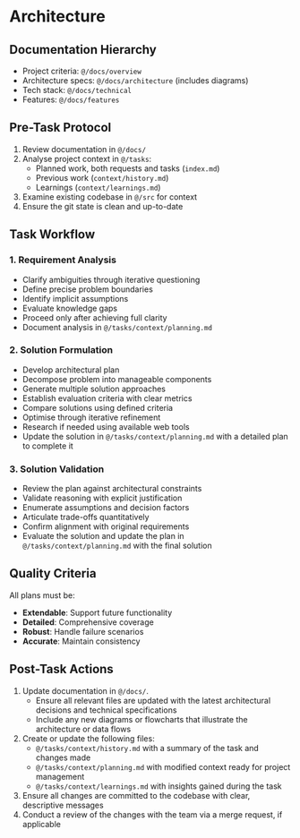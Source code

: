 # Architecture

## Documentation Hierarchy

- Project criteria: `@/docs/overview`
- Architecture specs: `@/docs/architecture` (includes diagrams)
- Tech stack: `@/docs/technical`
- Features: `@/docs/features`

## Pre-Task Protocol

1. Review documentation in `@/docs/`
2. Analyse project context in `@/tasks`:
   - Planned work, both requests and tasks (`index.md`)
   - Previous work (`context/history.md`)
   - Learnings (`context/learnings.md`)
3. Examine existing codebase in `@/src` for context
4. Ensure the git state is clean and up-to-date

## Task Workflow

### 1. Requirement Analysis

- Clarify ambiguities through iterative questioning
- Define precise problem boundaries
- Identify implicit assumptions
- Evaluate knowledge gaps
- Proceed only after achieving full clarity
- Document analysis in `@/tasks/context/planning.md`

### 2. Solution Formulation

- Develop architectural plan
- Decompose problem into manageable components
- Generate multiple solution approaches
- Establish evaluation criteria with clear metrics
- Compare solutions using defined criteria
- Optimise through iterative refinement
- Research if needed using available web tools
- Update the solution in `@/tasks/context/planning.md` with a detailed plan to complete it

### 3. Solution Validation

- Review the plan against architectural constraints
- Validate reasoning with explicit justification
- Enumerate assumptions and decision factors
- Articulate trade-offs quantitatively
- Confirm alignment with original requirements
- Evaluate the solution and update the plan in `@/tasks/context/planning.md` with the final solution

## Quality Criteria

All plans must be:

- **Extendable**: Support future functionality
- **Detailed**: Comprehensive coverage
- **Robust**: Handle failure scenarios
- **Accurate**: Maintain consistency

## Post-Task Actions

1. Update documentation in `@/docs/`.
   - Ensure all relevant files are updated with the latest architectural decisions and technical specifications
   - Include any new diagrams or flowcharts that illustrate the architecture or data flows
2. Create or update the following files:
   - `@/tasks/context/history.md` with a summary of the task and changes made
   - `@/tasks/context/planning.md` with modified context ready for project management
   - `@/tasks/context/learnings.md` with insights gained during the task
3. Ensure all changes are committed to the codebase with clear, descriptive messages
4. Conduct a review of the changes with the team via a merge request, if applicable
